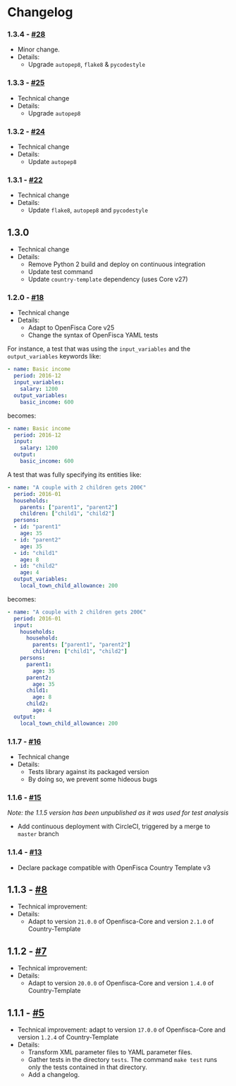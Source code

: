 # Changelog

### 1.3.4 - [#28](https://github.com/openfisca/extension-template/pull/28)

* Minor change.
* Details:
  - Upgrade `autopep8`, `flake8` & `pycodestyle`

### 1.3.3 - [#25](https://github.com/openfisca/extension-template/pull/25)

* Technical change
* Details:
  - Upgrade `autopep8`

### 1.3.2 - [#24](https://github.com/openfisca/extension-template/pull/24)

* Technical change
* Details:
  - Update `autopep8`

### 1.3.1 - [#22](https://github.com/openfisca/extension-template/pull/22)

* Technical change
* Details:
  - Update `flake8`, `autopep8` and `pycodestyle`

## 1.3.0

* Technical change
* Details:
  - Remove Python 2 build and deploy on continuous integration
  - Update test command
  - Update `country-template` dependency (uses Core v27)


### 1.2.0 - [#18](https://github.com/openfisca/extension-template/pull/18)

* Technical change
* Details:
  - Adapt to OpenFisca Core v25
  - Change the syntax of OpenFisca YAML tests

For instance, a test that was using the `input_variables` and the `output_variables` keywords like:

```yaml
- name: Basic income
  period: 2016-12
  input_variables:
    salary: 1200
  output_variables:
    basic_income: 600
```

becomes:

```yaml
- name: Basic income
  period: 2016-12
  input:
    salary: 1200
  output:
    basic_income: 600
```

A test that was fully specifying its entities like:

```yaml
- name: "A couple with 2 children gets 200€"
  period: 2016-01
  households:
    parents: ["parent1", "parent2"]
    children: ["child1", "child2"]
  persons:
  - id: "parent1"
    age: 35
  - id: "parent2"
    age: 35
  - id: "child1"
    age: 8
  - id: "child2"
    age: 4
  output_variables:
    local_town_child_allowance: 200
```

becomes:

```yaml
- name: "A couple with 2 children gets 200€"
  period: 2016-01
  input:
    households:
      household:
        parents: ["parent1", "parent2"]
        children: ["child1", "child2"]
    persons:
      parent1:
        age: 35
      parent2:
        age: 35
      child1:
        age: 8
      child2:
        age: 4
  output:
    local_town_child_allowance: 200
```

### 1.1.7 - [#16](https://github.com/openfisca/extension-template/pull/16)

* Technical change
* Details:
  - Tests library against its packaged version
  - By doing so, we prevent some hideous bugs

### 1.1.6 - [#15](https://github.com/openfisca/extension-template/pull/15)

_Note: the 1.1.5 version has been unpublished as it was used for test analysis_

* Add continuous deployment with CircleCI, triggered by a merge to `master` branch

### 1.1.4 - [#13](https://github.com/openfisca/extension-template/pull/13)

* Declare package compatible with OpenFisca Country Template v3

## 1.1.3 - [#8](https://github.com/openfisca/extension-template/pull/8)

* Technical improvement:
* Details:
  - Adapt to version `21.0.0` of Openfisca-Core and version `2.1.0` of Country-Template

## 1.1.2 - [#7](https://github.com/openfisca/extension-template/pull/7)

* Technical improvement:
* Details:
  - Adapt to version `20.0.0` of Openfisca-Core and version `1.4.0` of Country-Template

## 1.1.1 - [#5](https://github.com/openfisca/extension-template/pull/5)

* Technical improvement: adapt to version `17.0.0` of Openfisca-Core and version `1.2.4` of Country-Template
* Details:
  - Transform XML parameter files to YAML parameter files.
  - Gather tests in the directory `tests`. The command `make test` runs only the tests contained in that directory.
  - Add a changelog.
